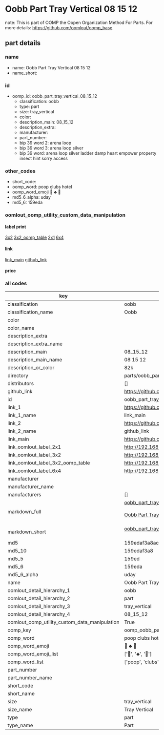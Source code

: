 # Oobb Part Tray Vertical 08 15 12  

note: This is part of OOMP the Oopen Organization Method For Parts. For more details: https://github.com/oomlout/oomp_base

##  part details





### name
* name: Oobb Part Tray Vertical 08 15 12
* name_short: 
### id
* oomp_id: oobb_part_tray_vertical_08_15_12
  * classification: oobb
  * type: part
  * size: tray_vertical
  * color: 
  * description_main: 08_15_12
  * description_extra: 
  * manufacturer: 
  * part_number: 
  * bip 39 word 2: arena loop
  * bip 39 word 3: arena loop silver
  * bip 39 word: arena loop silver ladder damp heart empower property insect hint sorry access

### other_codes
* short_code: 
* oomp_word: poop clubs hotel
* oomp_word_emoji :poop: :clubs: :hotel:
* md5_6_alpha: uday
* md5_6: 159eda






### oomlout_oomp_utility_custom_data_manipulation
#### label print
[3x2](http://192.168.1.245:1112/?label=oomp%20uday)
[3x2_oomp_table](http://192.168.1.107:1112/?label=oomp%20uday)
[2x1](http://192.168.1.242:1112/?label=oomp%20uday)
[6x4](http://192.168.1.55:1112/?label=oomp%20uday)    

#### link

[link_main](https://github.com/oomlout/oomlout_oomp_current_version_messy/tree/main/parts/oobb_part_tray_vertical_08_15_12) [github_link](https://github.com/oomlout/oomlout_oomp_part_src/tree/main/parts/oobb_part_tray_vertical_08_15_12)                             

#### price







### all codes 
| key | value |  
| --- | --- |  
| classification | oobb |  
| classification_name | Oobb |  
| color |  |  
| color_name |  |  
| description_extra |  |  
| description_extra_name |  |  
| description_main | 08_15_12 |  
| description_main_name | 08 15 12 |  
| description_or_color | 82k |  
| directory | parts/oobb_part_tray_vertical_08_15_12 |  
| distributors | [] |  
| github_link | https://github.com/oomlout/oomlout_oomp_part_src/tree/main/parts/oobb_part_tray_vertical_08_15_12 |  
| id | oobb_part_tray_vertical_08_15_12 |  
| link_1 | https://github.com/oomlout/oomlout_oomp_current_version_messy/tree/main/parts/oobb_part_tray_vertical_08_15_12 |  
| link_1_name | link_main |  
| link_2 | https://github.com/oomlout/oomlout_oomp_part_src/tree/main/parts/oobb_part_tray_vertical_08_15_12 |  
| link_2_name | github_link |  
| link_main | https://github.com/oomlout/oomlout_oomp_current_version_messy/tree/main/parts/oobb_part_tray_vertical_08_15_12 |  
| link_oomlout_label_2x1 | http://192.168.1.242:1112/?label=oomp%20uday |  
| link_oomlout_label_3x2 | http://192.168.1.245:1112/?label=oomp%20uday |  
| link_oomlout_label_3x2_oomp_table | http://192.168.1.107:1112/?label=oomp%20uday |  
| link_oomlout_label_6x4 | http://192.168.1.55:1112/?label=oomp%20uday |  
| manufacturer |  |  
| manufacturer_name |  |  
| manufacturers | [] |  
| markdown_full | [oobb_part_tray_vertical_08_15_12](https://github.com/oomlout/oomlout_oomp_current_version_messy/tree/main/parts/oobb_part_tray_vertical_08_15_12)<br>[](https://github.com/oomlout/oomlout_oomp_current_version_messy/tree/main/parts/oobb_part_tray_vertical_08_15_12)<br>[Oobb Part Tray Vertical 08 15 12](https://github.com/oomlout/oomlout_oomp_current_version_messy/tree/main/parts/oobb_part_tray_vertical_08_15_12)<br><br> |  
| markdown_short | [oobb_part_tray_vertical_08_15_12](https://github.com/oomlout/oomlout_oomp_current_version_messy/tree/main/parts/oobb_part_tray_vertical_08_15_12)<br><br> |  
| md5 | 159edaf3a8ac6921a91b97c791a0f85b |  
| md5_10 | 159edaf3a8 |  
| md5_5 | 159ed |  
| md5_6 | 159eda |  
| md5_6_alpha | uday |  
| name | Oobb Part Tray Vertical 08 15 12 |  
| oomlout_detail_hierarchy_1 | oobb |  
| oomlout_detail_hierarchy_2 | part |  
| oomlout_detail_hierarchy_3 | tray_vertical |  
| oomlout_detail_hierarchy_4 | 08_15_12 |  
| oomlout_oomp_utility_custom_data_manipulation | True |  
| oomp_key | oomp_oobb_part_tray_vertical_08_15_12 |  
| oomp_word | poop clubs hotel |  
| oomp_word_emoji | :poop: :clubs: :hotel: |  
| oomp_word_emoji_list | [':poop:', ':clubs:', ':hotel:'] |  
| oomp_word_list | ['poop', 'clubs', 'hotel'] |  
| part_number |  |  
| part_number_name |  |  
| short_code |  |  
| short_name |  |  
| size | tray_vertical |  
| size_name | Tray Vertical |  
| type | part |  
| type_name | Part |  
